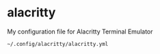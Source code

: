 # alacritty

My configuration file for Alacritty Terminal Emulator

```
~/.config/alacritty/alacritty.yml
```
